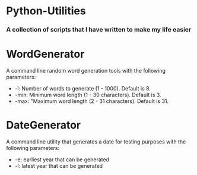 # Python-Utilities

### A collection of scripts that I have written to make my life easier

# WordGenerator
A command line random word generation tools with the following parameters:
* -l: Number of words to generate (1 - 1000). Default is 8.
* -min: Minimum word length (1 - 30 characters). Default is 3.
* -max: "Maximum word length (2 - 31 characters). Default is 31.

# DateGenerator
A command line utility that generates a date for testing purposes with the following parameters:
* -e: earliest year that can be generated
* -l: latest year that can be generated
